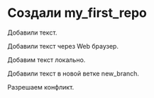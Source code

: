 ﻿# Создали my_first_repo

Добавили текст.

Добавили текст через Web браузер.

Добавим текст локально.

Добавили текст в новой ветке new_branch.

Разрешаем конфликт.

